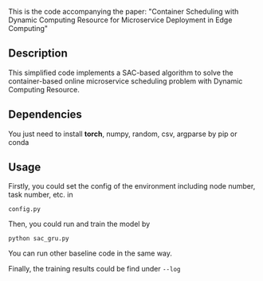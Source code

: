 This is the code accompanying the paper: "Container Scheduling with Dynamic Computing Resource for Microservice Deployment in Edge Computing"

## Description
This simplified code implements a SAC-based algorithm to solve the container-based online microservice scheduling problem with Dynamic Computing Resource.

## Dependencies

You just need to install **torch**, numpy, random, csv, argparse by pip or conda

## Usage

Firstly, you could set the config of the environment including node number, task number, etc. in 

```
config.py 
```

Then, you could run and train the model by

```
python sac_gru.py
```
You can run other baseline code in the same way.

Finally, the training results could be find under `--log`
